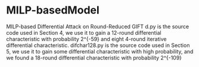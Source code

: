 # MILP-basedModel
MILP-based Differential Attack on Round-Reduced GIFT
d.py is the source code used in Section 4, we use it to gain a 12-round differential characteristic with probability 2^{-59} and eight 4-round iterative differential characteristic.
difchar128.py is the source code used in Section 5, we use it to gain some differential characteristic with high probability, and we found a 18-round differential characteristic with probability 2^{-109}
